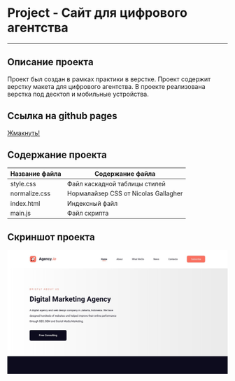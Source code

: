 # Project - Сайт для цифрового агентства
***
## Описание проекта
Проект был создан в рамках практики в верстке. Проект содержит верстку макета для цифрового агентства. В проекте реализована верстка под десктоп и мобильные устройства. 
## Ссылка на github pages
[Жмакнуть!](https://walkingfrozenfish.github.io/agency/)

## Содержание проекта
Название файла  | Содержание файла
----------------|----------------------
style.css       | Файл каскадной таблицы стилей
normalize.css   | Нормалайзер CSS от Nicolas Gallagher
index.html      | Индексный файл
main.js         | Файл скрипта

## Скриншот проекта
![Скриншот](https://github.com/WalkingFrozenFish/agency/blob/main/img/agency.jpg)
